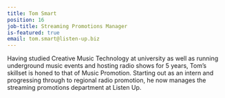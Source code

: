 ```yaml
---
title: Tom Smart
position: 16
job-title: Streaming Promotions Manager
is-featured: true
email: tom.smart@listen-up.biz
---
```


Having studied Creative Music Technology at university as well as running underground music events and hosting radio shows for 5 years, Tom’s skillset is honed to that of Music Promotion. Starting out as an intern and progressing through to regional radio promotion, he now manages the streaming promotions department at Listen Up.